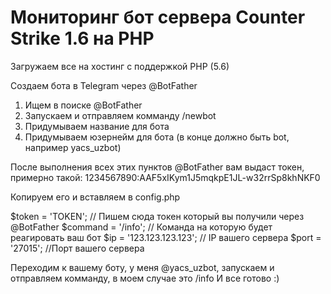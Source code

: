 # Мониторинг бот сервера Counter Strike 1.6 на PHP

Загружаем все на хостинг с поддержкой PHP (5.6)

Создаем бота в Telegram через @BotFather
1. Ищем в поиске @BotFather
2. Запускаем и отправляем комманду /newbot
3. Придумываем название для бота
4. Придумываем юзернейм для бота (в конце должно быть bot, например yacs_uzbot)

После выполнения всех этих пунктов @BotFather вам выдаст токен, примерно такой:
1234567890:AAF5xIKym1J5mqkpE1JL-w32rrSp8khNKF0

Копируем его и вставляем в config.php

$token = 'TOKEN'; // Пишем сюда токен который вы получили через @BotFather
$command = '/info'; // Команда на которую будет реагировать ваш бот
$ip = '123.123.123.123'; // IP вашего сервера
$port = '27015'; //Порт вашего сервера

Переходим к вашему боту, у меня @yacs_uzbot, запускаем и отправляем комманду, в моем случае это /info
И все готово :)
